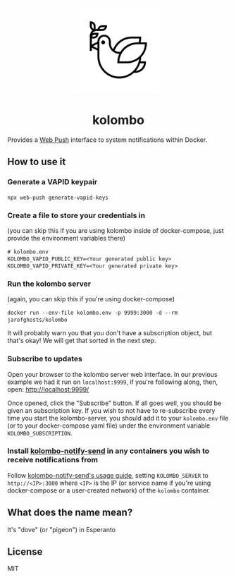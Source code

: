 <div align="center">
  <img width="200" height="200" src="https://raw.githubusercontent.com/jarofghosts/kolombo/master/web/noun-dove.png">
  <h1>kolombo</h1>
</div>

Provides a [Web Push](https://developer.mozilla.org/en-US/docs/Web/API/Push_API) interface to
system notifications within Docker.

## How to use it

### Generate a VAPID keypair

```shell
npx web-push generate-vapid-keys
```

### Create a file to store your credentials in

(you can skip this if you are using kolombo inside of docker-compose, just provide the environment variables
there)

```plaintext
# kolombo.env
KOLOMBO_VAPID_PUBLIC_KEY=<Your generated public key>
KOLOMBO_VAPID_PRIVATE_KEY=<Your generated private key>
```

### Run the kolombo server

(again, you can skip this if you're using docker-compose)

```shell
docker run --env-file kolombo.env -p 9999:3000 -d --rm jarofghosts/kolombo
```

It will probably warn you that you don't have a subscription object, but that's okay! We will get that
sorted in the next step.

### Subscribe to updates

Open your browser to the kolombo server web interface. In our previous example we had it run on `localhost:9999`,
if you're following along, then, open: <a href="http://localhost:9999">http://localhost:9999/</a>

Once opened, click the "Subscribe" button. If all goes well, you should be given an subscription key. If
you wish to not have to re-subscribe every time you start the kolombo-server, you should add it to your `kolombo.env`
file (or to your docker-compose yaml file) under the environment variable `KOLOMBO_SUBSCRIPTION`.

### Install [kolombo-notify-send](https://github.com/jarofghosts/kolombo-notify-send) in any containers you wish to receive notifications from

Follow [kolombo-notify-send's usage guide](https://github.com/jarofghosts/kolombo-notify-send#usage), setting
`KOLOMBO_SERVER` to `http://<IP>:3000` where `<IP>` is the IP (or service name if you're using docker-compose
or a user-created network) of the `kolombo` container.

## What does the name mean?

It's "dove" (or "pigeon") in Esperanto

## License

MIT
